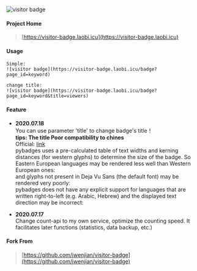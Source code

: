 ![visitor badge](https://visitor-badge.laobi.icu/badge?page_id=jwenjian.visitor-badge)

#### Project Home
> [https://visitor-badge.laobi.icu](https://visitor-badge.laobi.icu)

#### Usage
```
Simple: 
![visitor badge](https://visitor-badge.laobi.icu/badge?page_id=keyword)

change title: 
![visitor badge](https://visitor-badge.laobi.icu/badge?page_id=keyword&title=viewers)

```

#### Feature

- **2020.07.18**  
You can use parameter 'title' to change badge's title！  
**tips: The title Poor compatibility to chines**  
Official: [link](https://pypi.org/project/pybadges/)  
pybadges uses a pre-calculated table of text widths and kerning distances (for western glyphs) to determine the size of the badge. So Eastern European languages  may be rendered less well than Western European ones:  
and glyphs not present in Deja Vu Sans (the default font) may be rendered very poorly:  
pybadges does not have any explicit support for languages that are written right-to-left (e.g. Arabic, Hebrew) and the displayed text direction may be incorrect:  
 
- **2020.07.17**  
Change count-api to my own service, optimize the counting speed. 
It facilitates later functions (statistics, data backup, etc.)

#### Fork From
> [https://github.com/jwenjian/visitor-badge](https://github.com/jwenjian/visitor-badge)
